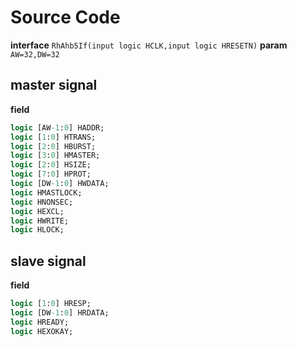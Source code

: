 # Source Code
**interface** `RhAhb5If(input logic HCLK,input logic HRESETN)`
**param** `AW=32,DW=32`

## master signal
**field**
```systemverilog
logic [AW-1:0] HADDR;
logic [1:0] HTRANS;
logic [2:0] HBURST;
logic [3:0] HMASTER;
logic [2:0] HSIZE;
logic [7:0] HPROT;
logic [DW-1:0] HWDATA;
logic HMASTLOCK;
logic HNONSEC;
logic HEXCL;
logic HWRITE;
logic HLOCK;
```

## slave signal
**field**
```systemverilog
logic [1:0] HRESP;
logic [DW-1:0] HRDATA;
logic HREADY;
logic HEXOKAY;
```

